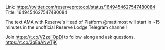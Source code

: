 Link:  https://twitter.com/reserveprotocol/status/1649454627547480084
Title: 1649454627547480084

The text AMA with Reserve's Head of Platform @mattimost will start in ~15 minutes in the unofficial Reserve Lodge Telegram channel!

Join https://t.co/VZzelIOpDl to follow along and ask questions. https://t.co/3qEaANwTjK